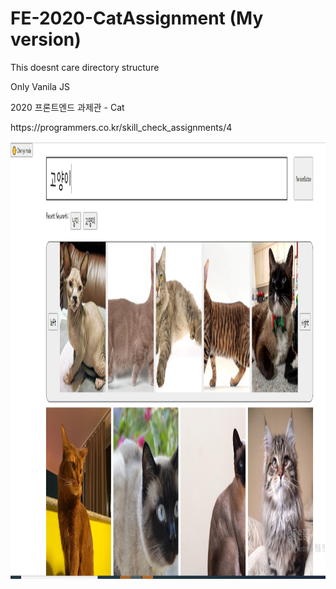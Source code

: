 # FE-2020-CatAssignment (My version)
<p>This doesnt care directory structure</p>
<p>Only Vanila JS</p>
<p>2020 프론트엔드 과제관 - Cat</p>
<p>https://programmers.co.kr/skill_check_assignments/4</p>
<img src = './Demo_.PNG' width = '800px' height = '700px' />

